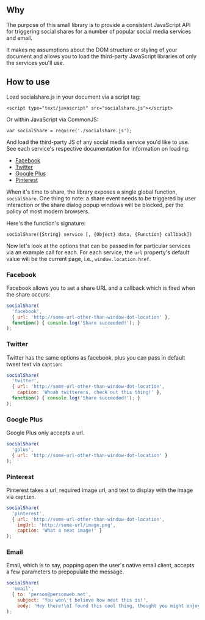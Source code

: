 ## Why

The purpose of this small library is to provide a consistent JavaScript API 
for triggering social shares for a number of popular social media services
and email.

It makes no assumptions about the DOM structure or styling of your document and
allows you to load the third-party JavaScript libraries of only the services
you'll use.

## How to use

Load socialshare.js in your document via a script tag:

`<script type="text/javascript" src="socialshare.js"></script>`

Or within JavaScript via CommonJS:

`var socialShare = require('./socialshare.js');`

And load the third-party JS of any social media service you'd like to use. See
each service's respective documentation for information on loading:

 * [Facebook](https://developers.facebook.com/docs/javascript)
 * [Twitter](https://dev.twitter.com/web/javascript)
 * [Google Plus](https://developers.google.com/+/web/api/javascript)
 * [Pinterest](https://developers.pinterest.com/docs/sdks/js/)

When it's time to share, the library exposes a single global function, 
`socialShare`. One thing to note: a share event needs to be triggered by user
interaction or the share dialog popup windows will be blocked, per the policy 
of most modern browsers.

Here's the function's signature:

`socialShare({String} service [, {Object} data, {Function} callback])`

Now let's look at the options that can be passed in for particular 
services via an example call for each. For each service, the `url` property's
default value will be the current page, i.e., `window.location.href`.

### Facebook

Facebook allows you to set a share URL and a callback which is fired when
the share occurs:

```javascript
socialShare(
  'facebook', 
  { url: 'http://some-url-other-than-window-dot-location' },
  function() { console.log('Share succeeded!'); }
);
```

### Twitter 

Twitter has the same options as facebook, plus you can pass in default tweet
text via `caption`:

```javascript
socialShare(
  'twitter', 
  { url: 'http://some-url-other-than-window-dot-location',
    caption: 'Whoah twitterers, check out this thing!' },
  function() { console.log('Share succeeded!'); }
);
```

### Google Plus

Google Plus only accepts a url.

```javascript
socialShare(
  'gplus', 
  { url: 'http://some-url-other-than-window-dot-location' }
);
```

### Pinterest 

Pinterest takes a url, required image url, and text to display with the
image via `caption`.

```javascript
socialShare(
  'pinterest', 
  { url: 'http://some-url-other-than-window-dot-location',
    imgUrl: 'http://some-url/image.png',
    caption: 'What a neat image!' }
);
```

### Email

Email, which is to say, popping open the user's native email client, accepts
a few parameters to prepopulate the message.

```javascript
socialShare(
  'email', 
  { to: 'person@personweb.net',
    subject: 'You won\'t believe how neat this is!',
    body: 'Hey there!\nI found this cool thing, thought you might enjoy.' }
);
```
